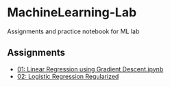 # MachineLearning-Lab
Assignments and practice notebook for ML lab

## Assignments

- [01: Linear Regression using Gradient Descent.ipynb](/Assignments/ML01:%20Linear%20Regression%20using%20Gradient%20Descent.ipynb)
- [02: Logistic Regression Regularized](/Assignments/ML02:%20Logistic%20Regression%20Regularized.ipynb)
